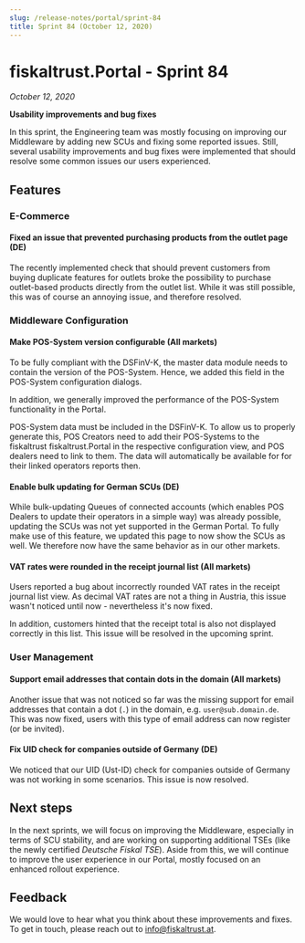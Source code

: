 ```yaml
---
slug: /release-notes/portal/sprint-84
title: Sprint 84 (October 12, 2020)
---
```


# fiskaltrust.Portal - Sprint 84
_October 12, 2020_

**Usability improvements and bug fixes**

In this sprint, the Engineering team was mostly focusing on improving our Middleware by adding new SCUs and fixing some reported issues. Still, several usability improvements and bug fixes were implemented that should resolve some common issues our users experienced.

## Features

### E-Commerce

#### Fixed an issue that prevented purchasing products from the outlet page (DE)
The recently implemented check that should prevent customers from buying duplicate features for outlets broke the possibility to purchase outlet-based products directly from the outlet list. While it was still possible, this was of course an annoying issue, and therefore resolved.

### Middleware Configuration

#### Make POS-System version configurable (All markets)
To be fully compliant with the DSFinV-K, the master data module needs to contain the version of the POS-System. Hence, we added this field in the POS-System configuration dialogs.

In addition, we generally improved the performance of the POS-System functionality in the Portal.

<div class="alert alert--info" role="alert">POS-System data must be included in the DSFinV-K. To allow us to properly generate this, POS Creators need to add their POS-Systems to the fiskaltrust fiskaltrust.Portal in the respective configuration view, and POS dealers need to link to them. The data will automatically be available for for their linked operators reports then.</div>

#### Enable bulk updating for German SCUs (DE)
While bulk-updating Queues of connected accounts (which enables POS Dealers to update their operators in a simple way) was already possible, updating the SCUs was not yet supported in the German Portal. To fully make use of this feature, we updated this page to now show the SCUs as well. We therefore now have the same behavior as in our other markets.

#### VAT rates were rounded in the receipt journal list (All markets)
Users reported a bug about incorrectly rounded VAT rates in the receipt journal list view. As decimal VAT rates are not a thing in Austria, this issue wasn't noticed until now - nevertheless it's now fixed. 

In addition, customers hinted that the receipt total is also not displayed correctly in this list. This issue will be resolved in the upcoming sprint.

### User Management

#### Support email addresses that contain dots in the domain (All markets)
Another issue that was not noticed so far was the missing support for email addresses that contain a dot (`.`) in the domain, e.g. `user@sub.domain.de`. This was now fixed, users with this type of email address can now register (or be invited).

#### Fix UID check for companies outside of Germany (DE)
We noticed that our UID (Ust-ID) check for companies outside of Germany was not working in some scenarios. This issue is now resolved.

## Next steps
In the next sprints, we will focus on improving the Middleware, especially in terms of SCU stability, and are working on supporting additional TSEs (like the newly certified _Deutsche Fiskal TSE_). Aside from this, we will continue to improve the user experience in our Portal, mostly focused on an enhanced rollout experience.

## Feedback
We would love to hear what you think about these improvements and fixes. To get in touch, please reach out to [info@fiskaltrust.at](mailto:info@fiskaltrust.at).